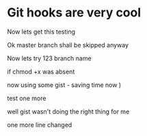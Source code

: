 # Git hooks are very cool

Now lets get this testing

Ok master branch shall be skipped anyway

Now lets try 123 branch name

if chmod +x was absent

now using some gist - saving time now )

test one more

well gist wasn't doing the right thing for me


one more line changed
